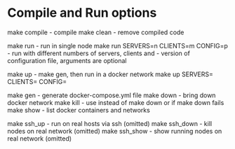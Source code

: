 # Compile and Run options

make compile	- compile
make clean	- remove compiled code

make run	- run in single node 
make run SERVERS=n CLIENTS=m CONFIG=p
                - run with different numbers of servers, clients and 
                - version of configuration file, arguments are optional

make up		- make gen, then run in a docker network 
make up SERVERS=<n> CLIENTS=<m> CONFIG=<p> 

make gen	- generate docker-compose.yml file
make down	- bring down docker network
make kill	- use instead of make down or if make down fails
make show	- list docker containers and networks

make ssh_up	- run on real hosts via ssh (omitted) 
make ssh_down	- kill nodes on real network (omitted)
make ssh_show	- show running nodes on real network (omitted)
